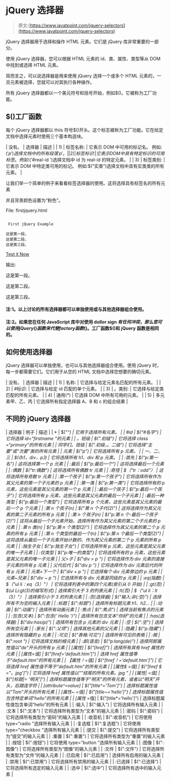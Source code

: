 # jQuery 选择器

> 原文:[https://www.javatpoint.com/jquery-selectors](https://www.javatpoint.com/jquery-selectors)

jQuery 选择器用于选择和操作 HTML 元素。它们是 jQuery 库非常重要的一部分。

使用 jQuery 选择器，您可以根据 HTML 元素的 id、类、属性、类型等从 DOM 中找到或选择 HTML 元素。

简而言之，可以说选择器是用来使用 jQuery 选择一个或多个 HTML 元素的，一旦元素被选择，您就可以对其执行各种操作。

所有 jQuery 选择器都以一个美元符号和括号开始，例如$()。它被称为工厂功能。

## $()工厂函数

每个 jQuery 选择器都以 thiis 符号$()开头。这个标志被称为工厂功能。它在给定文档中选择元素时使用三个基本构造块。

| 没有。 | 选择器 | 描述 |
| 1) | 标签名称: | 它表示 DOM 中可用的标记名。
例如:$('p ')选择文档中的所有段落' p '。 |
| 2) | 标签标识: | 它表示 DOM 中具有特定标识的可用标签。
例如:$('#real-id ')选择文档中 id 为 real-id 的特定元素。 |
| 3) | 标签类别: | 它表示 DOM 中特定类可用的标记。
例如:$(“实类”)选择文档中具有实类类的所有元素。 |

让我们举一个简单的例子来看看标签选择器的使用。这将选择具有标签名的所有元素

并且背景颜色设置为“粉色”。

File: firstjquery.html

```

 First jQuery Example

这是第一段。
这是第二段。
这是第三段。

```

[Test it Now](https://www.javatpoint.com/oprweb/test.jsp?filename=jquerytut1)

输出:

这是第一段。

这是第二段。

这是第三段。

#### 注:1。以上讨论的所有选择器都可以单独使用或与其他选择器组合使用。

#### 注:2。如果您在任何 JavaScript 库中对使用 dollor sign $有任何冲突，那么您可以使用 jQuery()函数来代替 factory 函数$()。工厂函数$()和 jQuery 函数是相同的。

## 如何使用选择器

jQuery 选择器可以单独使用，也可以与其他选择器组合使用。使用 jQuery 时，每一步都需要它们。它们用于从您的 HTML 文档中选择您想要的确切元素。

| 没有。 | 选择器 | 描述 |
| 1) | 名称: | 它选择与给定元素名匹配的所有元素。 |
| 2) | #标识: | 它选择与给定 id 匹配的单个元素。 |
| 3) | 。类别: | 它选择与给定类匹配的所有元素。 |
| 4) | 通用(*) | 它选择 DOM 中所有可用的元素。 |
| 5) | 多元素甲、乙、丙 | 它选择所有指定选择器 A、B 和 c 的组合结果 |

## 不同的 jQuery 选择器

| 选择器 | 例子 | 描述 |
| * | $("*") | 它用于选择所有元素。 |
| #id | $(“#名字”) | 它将选择 id="firstname "的元素 |
| 。班级 | $(".初级”) | 它将选择 class =“primary”的所有元素 |
| 同学们。班级 | $(".初级，。二级”) | 它将选择“主要”或“次要”类的所有元素 |
| 元素 | $(“p”) | 它将选择所有 p 元素。 |
| 一、二、三 | $(《h1，div，p》) | 它将选择所有 h1、div 和 p 元素。 |
| :首先 | $(“p:第一名”) | 这将选择第一个 p 元素 |
| :最后 | $(“p:最后一个”) | 这将选择最后一个元素 |
| :偶数 | $(“tr:偶数”) | 这将选择所有偶数 tr 元素 |
| :奇怪 | $（"tr：odd"） | 这将选择所有奇数 tr 元素 |
| :第一个孩子 | $(“p:第一个孩子”) | 它将选择所有作为其父元素的第一个子元素的 p 元素 |
| :第一类 | $(“p:第一类”) | 它将选择所有的 p 元素，这些元素是其父元素的第一个 p 元素 |
| :最后一个孩子 | $(“p:最后一个孩子”) | 它将选择所有 p 元素，这些元素是其父元素的最后一个子元素 |
| :最后一种类型 | $(“p:最后一个类型”) | 它将选择所有 p 个元素，这些元素是其父元素的最后一个 p 个元素 |
| :第 n 个孩子(n) | $(“第 n 个子代(2)”) | 这将选择作为其父元素的第二子元素的所有 p 元素 |
| :第 n 个孩子(n) | $(“p:第 n 个-最后一个孩子(2)”) | 这将从最后一个子元素开始，选择所有作为其父元素的第二个子元素的 p 元素 |
| :第 n 类(n) | $(“p:第 n 个类型(2)”) | 它将选择作为其父元素的第二个 p 元素的所有 p 元素 |
| :第 n 个类型的最后一个(n) | $(“p:第 n 个最后一个类型(2)”) | 这将选择从最后一个子元素开始计数的、作为其父元素的第二个 p 元素的所有 p 元素 |
| :独生子女 | $(“p:独生子女”) | 它将选择所有 p 元素，这些元素是其父元素的唯一子元素 |
| :仅类型 | $(“p:唯一的类型”) | 它将选择所有的 p 元素，这些元素是其父元素的唯一子元素 |
| 父>子 | $("div > p ") | 它将选择作为 div 元素的直接子元素的所有 p 元素 |
| 父代后代 | $("div p ") | 它将选择作为 div 元素后代的所有 p 元素 |
| 元素+下一个 | $("div + p ") | 它选择每个 div 元素旁边的 p 元素 |
| 元素~兄弟 | $("div ~ p ") | 它选择所有与 div 元素是同级的 p 元素 |
| :eq(指数) | $（"ul li：eq（3）"） | 它将选择列表中的第四个元素(索引从 0 开始) |
| :gt(否) | $(ul Li:gt(3)的缩写形式) | 选择索引大于 3 的列表元素 |
| :lt(否) | $（"ul li：lt（3）"） | 选择索引小于 3 的列表元素 |
| :否(选择器) | $(“输入:非(:空)”) | 选择所有不为空的输入元素 |
| :标题 | $(":标题") | 选择所有标题元素 h1、h2... |
| :动画 | $(“:动画”) | 选择所有动画元素 |
| :焦点 | $(“:焦点”) | 选择当前有焦点的元素 |
| :包含(文本) | $(":包含(' Hello ')") | 选择所有包含文本“你好”的元素 |
| :has(选择器) | $(“div:has(p)”) | 选择所有包含 p 元素的 div 元素 |
| :空 | $(“:空”) | 选择所有空元素 |
| :家长 | $(“:父项”) | 选择其他元素的父元素 |
| :隐藏 | $(“p:隐藏”) | 选择所有隐藏的 p 元素 |
| :可见 | $(“表格:可见”) | 选择所有可见的表格 |
| :根 | $(":root ") | 它将选择文档的根元素 |
| :郎(语言) | $(“p:lang(de)”) | 选择阿郎属性值以“de”开头的所有 p 元素 |
| [属性] | $(“[href]”) | 选择所有具有 href 属性的元素 |
| [属性=值] | $("[href='default.htm']") | 选择 href 属性值等于“default.htm”的所有元素 |
| 【属性！=值] | $(“[href！='default.htm']") | 它将选择 href 属性值不等于“default.htm”的所有元素 |
| [属性$ =值] | $(“[href $ =”。jpg']”) | 它将选择 href 属性值以“”结尾的所有元素。jpg " |
| [属性&#124; =值] | $("[标题&#124;= '明天']") | 选择标题属性值等于“明天”的所有元素，或者以“明天”开头，后跟连字符 |
| [attribute^=value] | $("[title^='Tom']”) | 选择标题属性值以“Tom”开头的所有元素 |
| [属性~ =值] | $("[title~='hello']") | 选择标题属性值包含特定单词“hello”的所有元素 |
| [属性* =值] | $("[title*='hello']") | 选择标题属性值包含单词“hello”的所有元素 |
| :输入 | $(“:输入”) | 它将选择所有输入元素 |
| :文本 | $(":文本") | 它将选择所有类型为“文本”的输入元素 |
| :密码 | $(“:密码”) | 它将选择所有类型为“密码”的输入元素 |
| :收音机 | $(":收音机") | 它将使用 type="radio "选择所有输入元素 |
| :复选框 | $(“:复选框”) | 它将使用 type="checkbox "选择所有输入元素 |
| :提交 | $(":提交") | 它将选择所有类型为“提交”的输入元素 |
| :重置 | $(":重置") | 它将选择所有类型为“重置”的输入元素 |
| :按钮 | $(":按钮") | 它将使用 type="button "选择所有输入元素 |
| :图像 | $(":图像") | 它将选择所有类型为“图像”的输入元素 |
| :文件 | $(":文件") | 它将选择所有类型为“文件”的输入元素 |
| :已启用 | $(“:已启用”) | 选择所有启用的输入元素 |
| :禁用 | $(“:已禁用”) | 它将选择所有禁用的输入元素 |
| :已选择 | $(“:已选择”) | 它将选择所有选定的输入元素 |
| :选中 | $(“:选中”) | 它将选择所有选中的输入元素 |